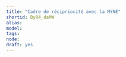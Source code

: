 ```yaml
---
title: "Cadre de récipriocité avec la MYNE"
shortid: By84_daMW
alias: 
model: 
tags: 
node: 
draft: yes
--- 
```

 